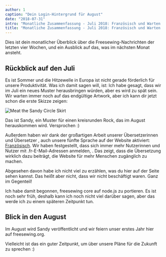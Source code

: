 ```yaml
---
author: 1
caption: "Dein Login-Hintergrund für August"
date: "2018-07-31"
intro: "Monatliche Zusammenfassung - Juli 2018: Französisch und Warten auf Sandy"
title: "Monatliche Zusammenfassung - Juli 2018: Französisch und Warten auf Sandy"
---
```


Dies ist dein monatlicher Überblick über die Freesewing-Nachrichten der letzten vier Wochen, und ein Ausblick auf das, was im nächsten Monat ansteht.

## Rückblick auf den Juli

Es ist Sommer und die Hitzewelle in Europa ist nicht gerade förderlich für unsere Produktivität. Was ich damit sagen will, ist: Ich habe gesagt, dass wir im Juli ein neues Muster herausbringen würden, aber es wird zu spät sein. Wir warten immer noch auf das endgültige Artwork, aber ich kann dir jetzt schon die erste Skizze zeigen:

![Meat the Sandy Circle Skirt](https://posts.freesewing.org/uploads/schets_bb8fb5c30a.png)

Das ist Sandy, ein Muster für einen kreisrunden Rock, das im August herauskommen wird. Versprochen :)

Außerdem haben wir dank der großartigen Arbeit unserer Übersetzerinnen und Übersetzer [](/i18n/), auch unsere fünfte Sprache auf der Website aktiviert: [Französisch](/fr). Wir haben festgestellt, dass sich immer mehr Nutzerinnen und Nutzer mit .fr-E-Mail-Adressen anmelden, . Das zeigt, dass die Übersetzung wirklich dazu beiträgt, die Website für mehr Menschen zugänglich zu machen.

Abgesehen davon habe ich nicht viel zu erzählen, was du hier auf der Seite sehen kannst. Das heißt aber nicht, dass wir nicht beschäftigt waren. Ganz im Gegenteil!

Ich habe damit begonnen, freesewing core auf node.js zu portieren. Es ist noch sehr früh, deshalb kann ich noch nicht viel darüber sagen, aber das werde ich zu einem späteren Zeitpunkt tun.

## Blick in den August

Im August wird Sandy veröffentlicht und wir feiern unser erstes Jahr hier auf freesewing.org.

Vielleicht ist das ein guter Zeitpunkt, um über unsere Pläne für die Zukunft zu sprechen :)



